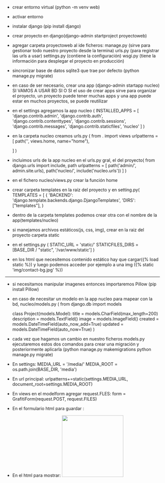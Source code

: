 * crear entorno virtual (python -m venv web)
* activar entorno
* instalar django (pip install django)
* crear proyecto en django(django-admin startproject proyectoweb)
* agregar carpeta proyectoweb al ide
  ficheros: manage.py (sirve para gestionar todo nuestro proyecto desde la termina)
            urls.py (para registrar las urls a usar)
            settings.py (contiene la configuración)
            wsgi.py (tiene la información para desplegar el proyecto en producción)
* sincronizar base de datos sqlite3 que trae por defecto (python manage.py migrate)
* en caso de ser necesario, crear una app (django-admin startapp nucleo) SI VAMOS A USAR BD SI O SI
  el uso de crear apps sirve para organizar el proyecto, un proyecto puede tener muchas apps y una app puede estar en muchos proyectos, se puede reutilizar
* en el settings agregamos la app nucleo (
    INSTALLED_APPS = [
    'django.contrib.admin',
    'django.contrib.auth',
    'django.contrib.contenttypes',
    'django.contrib.sessions',
    'django.contrib.messages',
    'django.contrib.staticfiles',
    'nucleo'
]
)  
* en la carpeta nucleo creamos urls.py (
    from . import views
    urlpatterns = [
    path('', views.home, name="home"),
    
    ]
    )
* incluimos urls de la app nucleo en el urls.py gral, el del proyecto( 
    from django.urls import include, path
    urlpatterns = [
    path('admin/', admin.site.urls),
    path('nucleo/', include('nucleo.urls'))
]
)
* en el fichero nucleo/views.py crear la función home
* crear carpeta templates en la raiz del proyecto y en setting.py(
    TEMPLATES = [
    {
        'BACKEND': 'django.template.backends.django.DjangoTemplates',
        'DIRS': ["templates"],
   )
* dentro de la carpeta templates podemos crear otra con el nombre de la app(templates/nucleo)
* si manejamos archivos estáticos(js, css, img), crear en la raiz del proyecto carpeta static
* en el settings.py (
    STATIC_URL = 'static/'
    STATICFILES_DIRS = [BASE_DIR / "static", '/var/www/static']
    ) 
* en los html que necesitemos contenido estático hay que cargar({% load static %}) y luego podemos acceder por ejemplo a una img ({% static 'img/contact-bg.jpg' %})  

**********
* si necesitamos manipular imagenes entonces importaremos Pillow (pip install Pillow)
* en caso de necesitar un modelo en la app nucleo para mapear con la bd, nucleo/models.py (
    from django.db import models

    class Project(models.Model):
        title = models.CharField(max_length=200)
        description = models.TextField()
        image = models.ImageField()
        created = models.DateTimeField(auto_now_add=True)
        updated = models.DateTimeField(auto_now=True)
    )
* cada vez que hagamos un cambio en nuestro ficheros models.py ejecutaremos estos dos comandos para crear una migración y posteriormente aplicarla (python manage.py makemigrations python manage.py migrate)
* En settings: MEDIA_URL = '/media/'
MEDIA_ROOT = os.path.join(BASE_DIR, 'media')
* En url principal: urlpatterns+=static(settings.MEDIA_URL, document_root=settings.MEDIA_ROOT)
* En views  en el modelform agregar request.FLES:
form = GrafitiForm(request.POST, request.FILES)
* En el formulario html para guardar : <form action="" method="post" enctype="multipart/form-data">
* En el html para mostrar: <img src="{{lista_grafitis.imagen.url}}" width="200" height="200">

